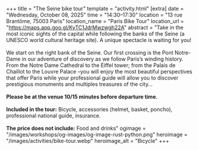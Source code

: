 +++
title = "The Seine bike tour"
template = "activity.html"
[extra]
  date = "Wednesday, October 08, 2025"
  time = "14:30–17:30"
  location = "13 rue Brantôme, 75003 Paris"
  location_name = "Paris Bike Tour"
  location_url = "https://maps.app.goo.gl/KyTC1JdrMwzwgh22A"
  abstract = "Take in the most iconic sights of the capital while following the banks of the Seine (a UNESCO world cultural heritage site). A unique spectacle is waiting for you!<br/><br/>We start on the right bank of the Seine. Our first crossing is the Pont Notre-Dame in our adventure of discovery as we follow Paris’s winding history. From the Notre Dame Cathedral to the Eiffel tower; from the Palais de Chaillot to the Louvre Palace –you will enjoy the most beautiful perspectives that offer Paris while your professional guide will allow you to discover prestigious monuments and multiples treasures of the city…<br/><br/><strong>Please be at the venue 10/15 minutes before departure time.</strong><br/><br/><strong>Included in the tour:</strong> Bicycle, accessories (helmet, basket, poncho), professional national guide, insurance.<br/><br/><strong>The price does not include:</strong> Food and drinks"
  ogimage = "/images/workshops/og-images/og-image-rust-python.png"
  heroimage = "/images/activities/bike-tour.webp"
  heroimage_alt = "Bicycle"
+++

